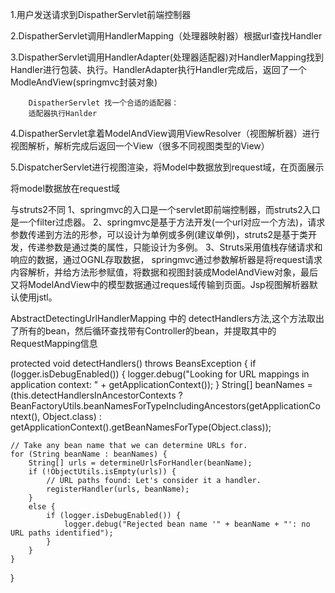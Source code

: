 1.用户发送请求到DispatherServlet前端控制器

2.DispatherServlet调用HandlerMapping（处理器映射器）根据url查找Handler

3.DispatherServlet调用HandlerAdapter(处理器适配器)对HandlerMapping找到Handler进行包装、执行。HandlerAdapter执行Handler完成后，返回了一个ModleAndView(springmvc封装对象)

		DispatherServlet 找一个合适的适配器：
		适配器执行Hanlder
		
4.DispatherServlet拿着ModelAndView调用ViewResolver（视图解析器）进行视图解析，解析完成后返回一个View（很多不同视图类型的View）


5.DispatcherServlet进行视图渲染，将Model中数据放到request域，在页面展示

将model数据放在request域





与struts2不同
1、springmvc的入口是一个servlet即前端控制器，而struts2入口是一个filter过虑器。
2、springmvc是基于方法开发(一个url对应一个方法)，请求参数传递到方法的形参，可以设计为单例或多例(建议单例)，struts2是基于类开发，传递参数是通过类的属性，只能设计为多例。
3、Struts采用值栈存储请求和响应的数据，通过OGNL存取数据， springmvc通过参数解析器是将request请求内容解析，并给方法形参赋值，将数据和视图封装成ModelAndView对象，最后又将ModelAndView中的模型数据通过reques域传输到页面。Jsp视图解析器默认使用jstl。




AbstractDetectingUrlHandlerMapping 中的 detectHandlers方法,这个方法取出了所有的bean，然后循环查找带有Controller的bean，并提取其中的RequestMapping信息

protected void detectHandlers() throws BeansException {
    if (logger.isDebugEnabled()) {
        logger.debug("Looking for URL mappings in application context: " + getApplicationContext());
    }
    String[] beanNames = (this.detectHandlersInAncestorContexts ?
            BeanFactoryUtils.beanNamesForTypeIncludingAncestors(getApplicationContext(), Object.class) :
            getApplicationContext().getBeanNamesForType(Object.class));

    // Take any bean name that we can determine URLs for.
    for (String beanName : beanNames) {
        String[] urls = determineUrlsForHandler(beanName);
        if (!ObjectUtils.isEmpty(urls)) {
            // URL paths found: Let's consider it a handler.
            registerHandler(urls, beanName);
        }
        else {
            if (logger.isDebugEnabled()) {
                logger.debug("Rejected bean name '" + beanName + "': no URL paths identified");
            }
        }
    }
}


